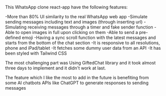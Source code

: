 This WhatsApp clone react-app have the following features:

-More than 80% UI similarity to the real WhatsApp web app 
-Simulate sending messages including text and images (through inserting url)
-Simulating receiving messages through a timer and fake sender function 
-Able to open images in full upon clicking on them
-Able to send a pre-defined emoji 
-Having a sync scroll function with the latest messages and starts from the bottom of the chat section 
-It is responsive to all resolutions, phone and iPad/tablet 
-It fetches some dummy user data from an API 
-It has been styled with Tailwind CSS





The most challenging part was Using GiftedChat library and it took almost three days to implement and it didn't work at last.

The feature which I like the most to add in the future is benefiting from some AI chatbots APIs like ChatGPT to generate responses to sending messages